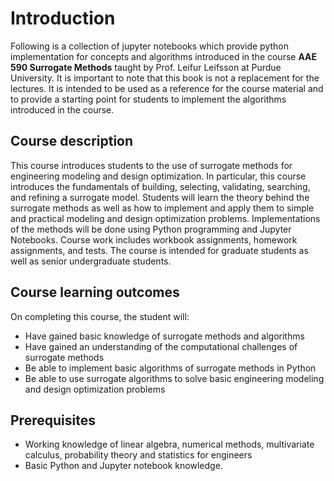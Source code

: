 # Introduction
Following is a collection of jupyter notebooks which provide python implementation for concepts and algorithms
introduced in the course **AAE 590 Surrogate Methods** taught by Prof. Leifur Leifsson at Purdue University.
It is important to note that this book is not a replacement for the lectures. It is intended to be used
as a reference for the course material and to provide a starting point for students to implement the algorithms
introduced in the course.

## Course description
This course introduces students to the use of surrogate methods for engineering modeling and design optimization. In
particular, this course introduces the fundamentals of building, selecting, validating, searching, and refining a surrogate
model. Students will learn the theory behind the surrogate methods as well as how to implement and apply them to
simple and practical modeling and design optimization problems. Implementations of the methods will be done using
Python programming and Jupyter Notebooks. Course work includes workbook assignments, homework assignments,
and tests. The course is intended for graduate students as well as senior undergraduate students.

## Course learning outcomes
On completing this course, the student will:
+ Have gained basic knowledge of surrogate methods and algorithms
+ Have gained an understanding of the computational challenges of surrogate methods
+ Be able to implement basic algorithms of surrogate methods in Python
+ Be able to use surrogate algorithms to solve basic engineering modeling and design optimization problems

## Prerequisites
+ Working knowledge of linear algebra, numerical methods, multivariate calculus, probability theory and
statistics for engineers
+ Basic Python and Jupyter notebook knowledge.
